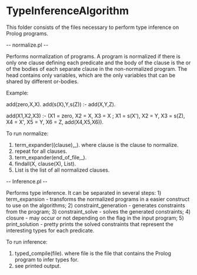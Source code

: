 # TypeInferenceAlgorithm
This folder consists of the files necessary to perform type inference on Prolog programs.

-- normalize.pl --

Performs normalization of programs. A program is normalized if there is only one clause defining each predicate and the body of the clause is the or of the bodies of each separate clause in the non-normalized program. The head contains only variables, which are the only variables that can be shared by different or-bodies.

Example:

add(zero,X,X).
add(s(X),Y,s(Z)) :- add(X,Y,Z).

add(X1,X2,X3) :- (X1 = zero, X2 = X, X3 = X ; X1 = s(X'), X2 = Y, X3 = s(Z), X4 = X', X5 = Y, X6 = Z, add(X4,X5,X6)).

To run normalize:
1) term_expander((clause),_). where clause is the clause to normalize.
2) repeat for all clauses.
3) term_expander(end_of_file,_).
4) findall(X, clause(X), List).
5) List is the list of all normalized clauses.


-- Inference.pl --

Performs type inference. It can be separated in several steps: 1) term_expansion - transforms the normalized programs in a easier construct to use on the algorithms; 2) constraint_generation - generates constraints from the program; 3) constraint_solve - solves the generated constraints; 4) closure - may occur or not depending on the flag in the input program; 5) print_solution - pretty prints the solved constraints that represent the interesting types for each predicate.

To run inference:
1) typed_compile(file). where file is the file that contains the Prolog program to infer types for.
2) see printed output.
